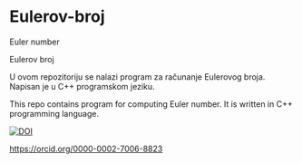 # Eulerov-broj
Euler number

Eulerov broj

U ovom repozitoriju se nalazi program za računanje Eulerovog broja. Napisan je u C++ programskom jeziku.

This repo contains program for computing Euler number. It is written in C++ programming language.

[![DOI](https://zenodo.org/badge/597850076.svg)](https://zenodo.org/badge/latestdoi/597850076)

https://orcid.org/0000-0002-7006-8823
